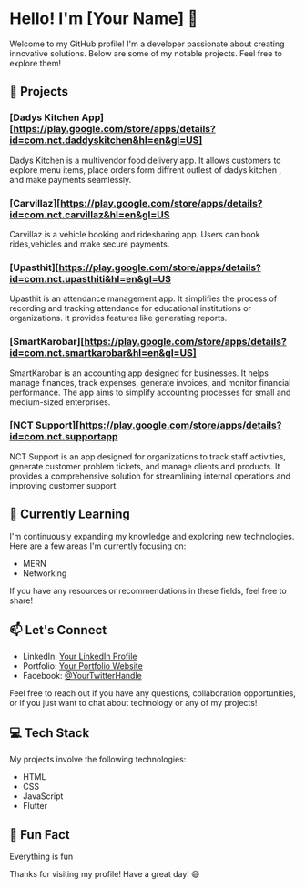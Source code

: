 # Hello! I'm [Your Name] 👋

Welcome to my GitHub profile! I'm a developer passionate about creating innovative solutions. Below are some of my notable projects. Feel free to explore them!

## 🚀 Projects

### [Dadys Kitchen App][https://play.google.com/store/apps/details?id=com.nct.daddyskitchen&hl=en&gl=US]
Dadys Kitchen is a multivendor food delivery app. It allows customers to explore menu items, place orders form diffrent outlest of dadys kitchen , and make payments seamlessly.

### [Carvillaz][https://play.google.com/store/apps/details?id=com.nct.carvillaz&hl=en&gl=US
Carvillaz is a vehicle booking and ridesharing app. Users can book rides,vehicles and make secure payments.

### [Upasthit][https://play.google.com/store/apps/details?id=com.nct.upasthiti&hl=en&gl=US
Upasthit is an attendance management app. It simplifies the process of recording and tracking attendance for educational institutions or organizations. It provides features like generating reports.

### [SmartKarobar][https://play.google.com/store/apps/details?id=com.nct.smartkarobar&hl=en&gl=US]
SmartKarobar is an accounting app designed for businesses. It helps manage finances, track expenses, generate invoices, and monitor financial performance. The app aims to simplify accounting processes for small and medium-sized enterprises.

### [NCT Support][https://play.google.com/store/apps/details?id=com.nct.supportapp
NCT Support is an app designed for organizations to track staff activities, generate customer problem tickets, and manage clients and products. It provides a comprehensive solution for streamlining internal operations and improving customer support.


## 🌱 Currently Learning

I'm continuously expanding my knowledge and exploring new technologies. Here are a few areas I'm currently focusing on:

- MERN
- Networking

If you have any resources or recommendations in these fields, feel free to share!

## 📫 Let's Connect

- LinkedIn: [Your LinkedIn Profile](link-to-linkedin)
- Portfolio: [Your Portfolio Website](link-to-portfolio)
- Facebook: [@YourTwitterHandle](link-to-twitter)

Feel free to reach out if you have any questions, collaboration opportunities, or if you just want to chat about technology or any of my projects!

## 💻 Tech Stack

My projects involve the following technologies:

- HTML
- CSS
- JavaScript
- Flutter

## 🌟 Fun Fact

Everything is fun

Thanks for visiting my profile! Have a great day! 😄
